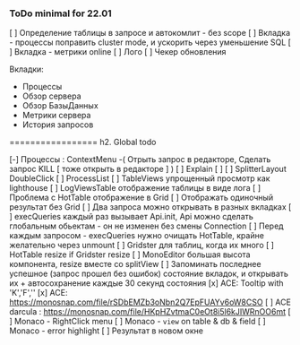 ### ToDo minimal for 22.01

[ ] Определение таблицы в запросе и автокомлит - без scope
[ ] Вкладка - процессы поправить cluster mode, и ускорить через уменьшение SQL
[ ] Вкладка - метрики online
[ ] Лого
[ ] Чекер обновления

Вкладки:

* Процессы
* Обзор сервера
* Обзор БазыДанных
* Метрики сервера
* История запросов

================= h2. Global todo

[-] Процессы : ContextMenu -( Отрыть запрос в редакторе, Сделать запрос KILL [ тоже открыть в редакторе ]  )
[ ] Explain
[ ]
[ ] SplitterLayout DoubleClick
[ ] ProcessList
[ ] TableViews упрощенный просмотр как lighthouse
[ ] LogViewsTable отображение таблицы в виде лога
[ ] Проблема с HotTable отображение в Grid
[ ] Отображать одиночный результат без Grid
[ ] Два запроса можно открывать в разных вкладках
[ ] execQueries каждый раз вызывает Api.init, Api можно сделать глобальным обьектам - он не изменен без смены Connection
[ ] Перед каждым запросом - execQueries нужно очищать HotTable, крайне желательно через unmount
[ ] Gridster для таблиц, когда их много
[ ] HotTable resize if Gridster resize
[ ] MonoEditor большая высота компонента, resize вместе со splitView
[ ] Запоминать последнее успешное (запрос прошел без ошибок) состояние вкладок, и открывать их + автосохранение каждые
30 секунд состояния
[x] ACE: Tooltip with 'K','F',''
[x] ACE: https://monosnap.com/file/rSDbEMZb3oNbn2Q7EpFUAYv6oW8CSO
[ ] ACE darcula : https://monosnap.com/file/HKpHZvtmaC0eOt8i5l6kJIWRnOO6mt
[ ] Monaco - RightClick menu
[ ] Monaco - `view` on table & db & field
[ ] Monaco - error highlight
[ ] Результат в новом окне

